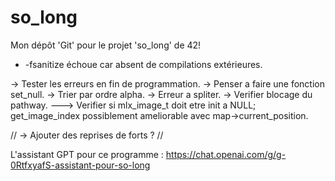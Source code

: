 # so_long
Mon dépôt 'Git' pour le projet 'so_long' de 42!

* -fsanitize échoue car absent de compilations extérieures.

-> Tester les erreurs en fin de programmation.
-> Penser a faire une fonction set_null.
-> Trier par ordre alpha.
-> Erreur a spliter.
-> Verifier blocage du pathway.
---> Verifier si mlx_image_t doit etre init a NULL;
get_image_index possiblement ameliorable avec map->current_position.

//
-> Ajouter des reprises de forts ?
//

L'assistant GPT pour ce programme : https://chat.openai.com/g/g-0RtfxyafS-assistant-pour-so-long